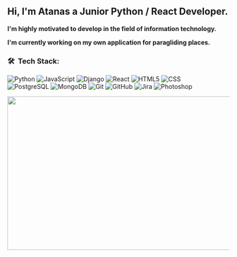 <h2>Hi, I'm Atanas a Junior Python / React Developer.</h2>
<p><strong>I'm highly motivated to develop in the field of information technology.</strong></p>
<p><strong>I'm currently working on my own application for paragliding places.</strong></p>

      
<h3> 🛠 &nbsp;Tech Stack:</h3>

![Python](https://img.shields.io/badge/-Python-333333?style=flat&logo=python)
![JavaScript](https://img.shields.io/badge/-JavaScript-333333?style=flat&logo=JavaScript&logoColor=FFD700)
![Django](https://img.shields.io/badge/-Django-333333?style=flat&logo=Django&logoColor=1a751a)
![React](https://img.shields.io/badge/-React-333333?style=flat&logo=React&logoColor=00ffff)
![HTML5](https://img.shields.io/badge/-HTML5-333333?style=flat&logo=HTML5)
![CSS](https://img.shields.io/badge/-CSS-333333?style=flat&logo=CSS3&logoColor=1572B6)
</br>
![PostgreSQL](https://img.shields.io/badge/-PostgreSQL-333333?style=flat&logo=PostgreSQL&logoColor=33cccc)
![MongoDB](https://img.shields.io/badge/-MongoDB-333333?style=flat&logo=mongodb)
![Git](https://img.shields.io/badge/-Git-333333?style=flat&logo=git)
![GitHub](https://img.shields.io/badge/-GitHub-333333?style=flat&logo=github)
![Jira](https://img.shields.io/badge/-Jira-333333?style=flat&logo=jira&logoColor=0066ff)
![Photoshop](https://img.shields.io/badge/-Photoshop-333333?style=flat&logo=adobe-photoshop)

  
  
<img src="https://media.tenor.com/2uyENRmiUt0AAAAC/coding.gif" width="594px" height="348px"/>
